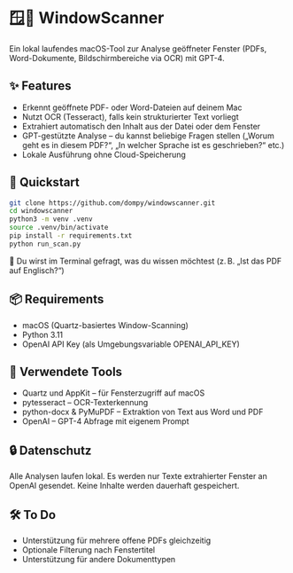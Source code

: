# 🪟🧠 WindowScanner

Ein lokal laufendes macOS-Tool zur Analyse geöffneter Fenster (PDFs, Word-Dokumente, Bildschirmbereiche via OCR) mit GPT-4.

## ✨ Features

- Erkennt geöffnete PDF- oder Word-Dateien auf deinem Mac
- Nutzt OCR (Tesseract), falls kein strukturierter Text vorliegt
- Extrahiert automatisch den Inhalt aus der Datei oder dem Fenster
- GPT-gestützte Analyse – du kannst beliebige Fragen stellen („Worum geht es in diesem PDF?“, „In welcher Sprache ist es geschrieben?“ etc.)
- Lokale Ausführung ohne Cloud-Speicherung

## 🚀 Quickstart

```bash
git clone https://github.com/dompy/windowscanner.git
cd windowscanner
python3 -m venv .venv
source .venv/bin/activate
pip install -r requirements.txt
python run_scan.py
```
🧑 Du wirst im Terminal gefragt, was du wissen möchtest (z. B. „Ist das PDF auf Englisch?“)

## 📦 Requirements
- macOS (Quartz-basiertes Window-Scanning)
- Python 3.11
- OpenAI API Key (als Umgebungsvariable OPENAI_API_KEY)

## 🔧 Verwendete Tools
- Quartz und AppKit – für Fensterzugriff auf macOS
- pytesseract – OCR-Texterkennung
- python-docx & PyMuPDF – Extraktion von Text aus Word und PDF
- OpenAI – GPT-4 Abfrage mit eigenem Prompt

## 🔒 Datenschutz
Alle Analysen laufen lokal. Es werden nur Texte extrahierter Fenster an OpenAI gesendet. Keine Inhalte werden dauerhaft gespeichert.

## 🛠️ To Do
- Unterstützung für mehrere offene PDFs gleichzeitig
- Optionale Filterung nach Fenstertitel
- Unterstützung für andere Dokumenttypen